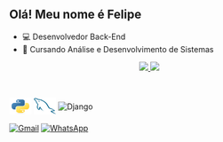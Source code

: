 ## Olá! Meu nome é Felipe

- 💻 Desenvolvedor Back-End
- 🌱 Cursando Análise e Desenvolvimento de Sistemas


<div align="center">
  <a href="https://github.com/lipecastro">
    <img height="180em" src="https://github-readme-stats.vercel.app/api?username=lipecastro&show_icons=true&theme=dark&include_all_commits=true&count_private=true"/>
    <img height="180em" src="https://github-readme-stats.vercel.app/api/top-langs/?username=lipecastro&layout=compact&langs_count=7&theme=dark"/>
  </a>
</div>

##

<div style="display: inline_block"><br>
 
  <img align="center" alt="Python" height="30" width="40" src="https://raw.githubusercontent.com/devicons/devicon/master/icons/python/python-original.svg">
  

  <img align="center" alt="MySQL" height="30" width="40" src="https://raw.githubusercontent.com/devicons/devicon/master/icons/mysql/mysql-original.svg">
  
<img align="center" alt="Django" height="30" width="40" src="https://cdn.jsdelivr.net/gh/devicons/devicon/icons/django/django-plain.svg">

  
  <a href="mailto:felipe.c.lima1604@gmail.com"><img align="center" alt="Gmail" src="https://img.shields.io/badge/Gmail-D14836?style=for-the-badge&logo=gmail&logoColor=white"></a>
  <a href="https://wa.me/5521967094378"><img align="center" alt="WhatsApp" src="https://img.shields.io/badge/WhatsApp-25D366?style=for-the-badge&logo=whatsapp&logoColor=white"></a>
</div>

